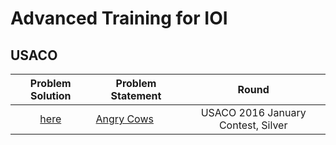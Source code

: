 # Advanced Training for IOI
## USACO

| Problem Solution                                          | Problem Statement                              | Round              
|:---------------------------------------------------------:|------------------------------------------------|:-------------------:|
| [here](Angry%20Cows.cpp) | [Angry Cows](http://usaco.org/index.php?page=viewproblem2&cpid=594) | USACO 2016 January Contest, Silver | Binery Search|
